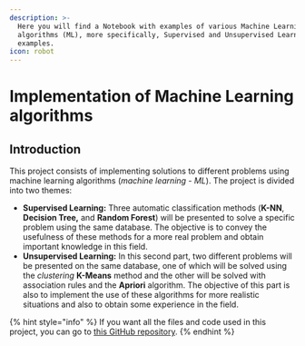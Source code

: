 ```yaml
---
description: >-
  Here you will find a Notebook with examples of various Machine Learning
  algorithms (ML), more specifically, Supervised and Unsupervised Learning
  examples.
icon: robot
---
```


# Implementation of Machine Learning algorithms

## Introduction

This project consists of implementing solutions to different problems using machine learning algorithms (_machine learning - ML_). The project is divided into two themes:

* **Supervised Learning:** Three automatic classification methods (**K-NN**, **Decision Tree,** and **Random Forest**) will be presented to solve a specific problem using the same database. The objective is to convey the usefulness of these methods for a more real problem and obtain important knowledge in this field.
* **Unsupervised Learning:** In this second part, two different problems will be presented on the same database, one of which will be solved using the _clustering_ **K-Means** method and the other will be solved with association rules and the **Apriori** algorithm. The objective of this part is also to implement the use of these algorithms for more realistic situations and also to obtain some experience in the field.

{% hint style="info" %}
If you want all the files and code used in this project, you can go to [this GitHub repository](https://github.com/dhabid/Supervised-and-Unsupervised-Learning-Examples).
{% endhint %}

